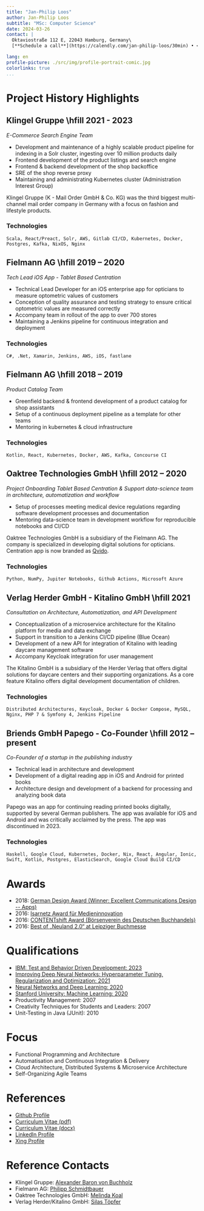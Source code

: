 ```yaml
---
title: "Jan-Philip Loos"
author: Jan-Philip Loos
subtitle: "MSc: Computer Science"
date: 2024-03-26
contact: |
  Oktaviostraße 112 E, 22043 Hamburg, Germany\
  [**Schedule a call**](https://calendly.com/jan-philip-loos/30min) • <jan-philip@entwicklerteam.hamburg> • [GitHub](https://github.com/MaxDaten) • [LinkedIn](https://www.linkedin.com/in/jan-philip-loos-770b23201/)

lang: en
profile-picture: ./src/img/profile-portrait-comic.jpg
colorlinks: true
...
```


# Project History Highlights

## Klingel Gruppe <span class="year">\hfill 2021 - 2023</span>

*E-Commerce Search Engine Team*

* Development and maintenance of a highly scalable product pipeline for indexing in a Solr cluster, ingesting over 10 million products daily
* Frontend development of the product listings and search engine
* Frontend & backend development of the shop backoffice
* SRE of the shop reverse proxy
* Maintaining and administrating Kubernetes cluster (Administration Interest Group)

Klingel Gruppe (K - Mail Order GmbH & Co. KG) was the third biggest multi-channel mail order company in Germany with a focus on fashion and lifestyle products.

### Technologies

`Scala, React/Preact, Solr, AWS, Gitlab CI/CD, Kubernetes, Docker, Postgres, Kafka, NixOS, Nginx`

## Fielmann AG <span class="year">\hfill 2019 – 2020</span>

*Tech Lead iOS App - Tablet Based Centration*

* Technical Lead Developer for an iOS enterprise app for opticians to measure optometric values of customers
* Conception of quality assurance and testing strategy to ensure critical optometric values are measured correctly
* Accompany team in rollout of the app to over 700 stores
* Maintaining a Jenkins pipeline for continuous integration and deployment

### Technologies

`C#, .Net, Xamarin, Jenkins, AWS, iOS, fastlane`

## Fielmann AG <span class="year">\hfill 2018 – 2019</span>

*Product Catalog Team*

* Greenfield backend & frontend development of a product catalog for shop assistants
* Setup of a continuous deployment pipeline as a template for other teams
* Mentoring in kubernetes & cloud infrastructure

### Technologies

`Kotlin, React, Kubernetes, Docker, AWS, Kafka, Concourse CI`

## Oaktree Technologies GmbH <span class="year">\hfill 2012 – 2020</span>

*Project Onboarding Tablet Based Centration & Support data-science team in architecture, automatization and workflow*

* Setup of processes meeting medical device regulations regarding software development processes and documentation
* Mentoring data-science team in development workflow for reproducible notebooks and CI/CD

Oaktree Technologies GmbH is a subsidiary of the Fielmann AG. The company is specialized in developing digital solutions for opticians. Centration app is now branded as [Qvido](https://qvi.do/).

### Technologies

`Python, NumPy, Jupiter Notebooks, Github Actions, Microsoft Azure`

## Verlag Herder GmbH - Kitalino GmbH <span class="year">\hfill 2021</span>

*Consultation on Architecture, Automatization, and API Development*

* Conceptualization of a microservice architecture for the Kitalino platform for media and data exchange
* Support in transition to a Jenkins CI/CD pipeline (Blue Ocean)
* Development of a new API for integration of Kitalino with leading daycare management software
* Accompany Keycloak integration for user management

The Kitalino GmbH is a subsidiary of the Herder Verlag that offers digital solutions for daycare centers and their supporting organizations. As a core feature Kitalino offers digital development documentation of children.

### Technologies

`Distributed Architectures, Keycloak, Docker & Docker Compose, MySQL, Nginx, PHP 7 & Symfony 4, Jenkins Pipeline`

## Briends GmbH Papego - Co-Founder <span class="year">\hfill 2012 – present</span>

*Co-Founder of a startup in the publishing industry*

* Technical lead in architecture and development
* Development of a digital reading app in iOS and Android for printed books
* Architecture design and development of a backend for processing and analyzing book data

Papego was an app for continuing reading printed books digitally, supported by several German publishers. The app was available for iOS and Android and was critically acclaimed by the press. The app was discontinued in 2023.

### Technologies

`Haskell, Google Cloud, Kubernetes, Docker, Nix, React, Angular, Ionic, Swift, Kotlin, Postgres, ElasticSearch, Google Cloud Build CI/CD`

# Awards

* 2018: [German Design Award (Winner: Excellent Communications Design -- Apps)](https://www.german-design-award.com/die-gewinner/galerie/detail/14562-papego.html)
* 2016: [Isarnetz Award für Medieninnovation](https://www.briends.net/2016/11/04/papego-mit-isarnetz-award-f%C3%BCr-medieninnovation-ausgezeichnet/)
* 2016: [CONTENTshift Award (Börsenverein des Deutschen Buchhandels)](https://www.contentshift.de/2016/gewinner/)
* 2016: [Best of „Neuland 2.0“ at Leipziger Buchmesse](http://www.leipziger-buchmesse.de/pressemitteilungen/neuland-20-zeigt-14-ausgewaehlte-startupinnovationen/393971)

# Qualifications

* [IBM: Test and Behavior Driven Development: 2023](https://coursera.org/share/47154e9716c8722de49104341acfbf26)
* [Improving Deep Neural Networks: Hyperparameter Tuning, Regularization and Optimization: 2021](https://coursera.org/share/5c6c297413c2ffaf92112022c3c9143c)
* [Neural Networks and Deep Learning: 2020](https://coursera.org/share/43d965add17626ecd838e520cb689160)
* [Stanford University: Machine Learning: 2020](https://coursera.org/share/26faafa34c2f531e0bcec7dd62d92db1)
* Productivity Management: 2007
* Creativity Techniques for Students and Leaders: 2007
* Unit-Testing in Java (JUnit): 2010

# Focus

* Functional Programming and Architecture
* Automatisation and Continuous Integration & Delivery
* Cloud Architecture, Distributed Systems & Microservice Architecture
* Self-Organizing Agile Teams

# References

* [Github Profile](https://github.com/MaxDaten)
* [Curriculum Vitae (pdf)](https://cv.maxdaten.io/cv/curriculum-vitae-short.pdf)
* [Curriculum Vitae (docx)](https://cv.maxdaten.io/cv/curriculum-vitae-short.docx)
* [LinkedIn Profile](https://www.linkedin.com/in/jan-philip-loos-770b23201/)
* [Xing Profile](https://www.xing.com/profile/JanPhilip_Loos/cv)

# Reference Contacts

* Klingel Gruppe: [Alexander Baron von Buchholz](https://www.linkedin.com/in/%F0%9F%92%BE-alexander-baron-von-buchholtz-73862b35/)
* Fielmann AG: [Philipp Schmidtbauer](https://www.linkedin.com/in/philippschmidtbauer/)
* Oaktree Technologies GmbH: [Melinda Koal](https://www.linkedin.com/in/melinda-koall-146b5b175/)
* Verlag Herder/Kitalino GmbH: [Silas Töpfer](https://www.linkedin.com/in/silas-t%C3%B6pfer/)
